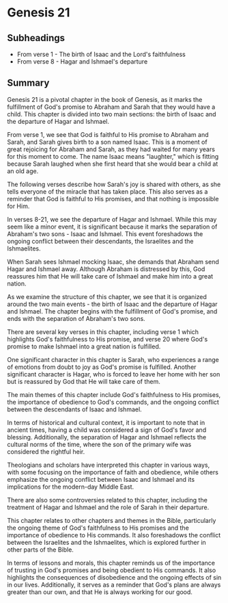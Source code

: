 # Genesis 21

## Subheadings

* From verse 1 - The birth of Isaac and the Lord's faithfulness
* From verse 8 - Hagar and Ishmael's departure

## Summary

Genesis 21 is a pivotal chapter in the book of Genesis, as it marks the fulfillment of God's promise to Abraham and Sarah that they would have a child. This chapter is divided into two main sections: the birth of Isaac and the departure of Hagar and Ishmael.

From verse 1, we see that God is faithful to His promise to Abraham and Sarah, and Sarah gives birth to a son named Isaac. This is a moment of great rejoicing for Abraham and Sarah, as they had waited for many years for this moment to come. The name Isaac means "laughter," which is fitting because Sarah laughed when she first heard that she would bear a child at an old age.

The following verses describe how Sarah's joy is shared with others, as she tells everyone of the miracle that has taken place. This also serves as a reminder that God is faithful to His promises, and that nothing is impossible for Him.

In verses 8-21, we see the departure of Hagar and Ishmael. While this may seem like a minor event, it is significant because it marks the separation of Abraham's two sons - Isaac and Ishmael. This event foreshadows the ongoing conflict between their descendants, the Israelites and the Ishmaelites.

When Sarah sees Ishmael mocking Isaac, she demands that Abraham send Hagar and Ishmael away. Although Abraham is distressed by this, God reassures him that He will take care of Ishmael and make him into a great nation.

As we examine the structure of this chapter, we see that it is organized around the two main events - the birth of Isaac and the departure of Hagar and Ishmael. The chapter begins with the fulfillment of God's promise, and ends with the separation of Abraham's two sons.

There are several key verses in this chapter, including verse 1 which highlights God's faithfulness to His promise, and verse 20 where God's promise to make Ishmael into a great nation is fulfilled.

One significant character in this chapter is Sarah, who experiences a range of emotions from doubt to joy as God's promise is fulfilled. Another significant character is Hagar, who is forced to leave her home with her son but is reassured by God that He will take care of them.

The main themes of this chapter include God's faithfulness to His promises, the importance of obedience to God's commands, and the ongoing conflict between the descendants of Isaac and Ishmael.

In terms of historical and cultural context, it is important to note that in ancient times, having a child was considered a sign of God's favor and blessing. Additionally, the separation of Hagar and Ishmael reflects the cultural norms of the time, where the son of the primary wife was considered the rightful heir.

Theologians and scholars have interpreted this chapter in various ways, with some focusing on the importance of faith and obedience, while others emphasize the ongoing conflict between Isaac and Ishmael and its implications for the modern-day Middle East.

There are also some controversies related to this chapter, including the treatment of Hagar and Ishmael and the role of Sarah in their departure.

This chapter relates to other chapters and themes in the Bible, particularly the ongoing theme of God's faithfulness to His promises and the importance of obedience to His commands. It also foreshadows the conflict between the Israelites and the Ishmaelites, which is explored further in other parts of the Bible.

In terms of lessons and morals, this chapter reminds us of the importance of trusting in God's promises and being obedient to His commands. It also highlights the consequences of disobedience and the ongoing effects of sin in our lives. Additionally, it serves as a reminder that God's plans are always greater than our own, and that He is always working for our good.